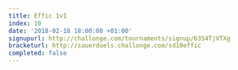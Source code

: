 ```yaml
---
title: Effic 1v1
index: 10
date: '2018-02-18 18:00:00 +01:00'
signupurl: http://challonge.com/tournaments/signup/63S4TjVTXg
bracketurl: http://sauerduels.challonge.com/sd10effic
completed: false
---
```

